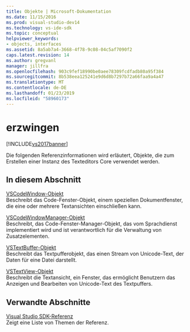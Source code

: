 ```yaml
---
title: Objekte | Microsoft-Dokumentation
ms.date: 11/15/2016
ms.prod: visual-studio-dev14
ms.technology: vs-ide-sdk
ms.topic: conceptual
helpviewer_keywords:
- objects, interfaces
ms.assetid: 8a5ab7a4-3668-4f78-9c08-04c5af7090f2
caps.latest.revision: 14
ms.author: gregvanl
manager: jillfra
ms.openlocfilehash: 903c9fef18990be0aee78309fcdfadb80a95f384
ms.sourcegitcommit: 8b538eea125241e9d6d8b7297b72a66faa9a4a47
ms.translationtype: MT
ms.contentlocale: de-DE
ms.lasthandoff: 01/23/2019
ms.locfileid: "58960173"
---
```

# <a name="objects"></a>erzwingen
[!INCLUDE[vs2017banner](../includes/vs2017banner.md)]

Die folgenden Referenzinformationen wird erläutert, Objekte, die zum Erstellen einer Instanz des Texteditors Core verwendet werden.  
  
## <a name="in-this-section"></a>In diesem Abschnitt  
 [VSCodeWindow-Objekt](../extensibility/vscodewindow-object.md)  
 Beschreibt das Code-Fenster-Objekt, einem speziellen Dokumentfenster, die eine oder mehrere Textansichten einschließen kann.  
  
 [VSCodeWindowManager-Objekt](../extensibility/vscodewindowmanager-object.md)  
 Beschreibt, das Code-Fenster-Manager-Objekt, das vom Sprachdienst implementiert wird und ist verantwortlich für die Verwaltung von Zusatzelementen.  
  
 [VSTextBuffer-Objekt](../extensibility/vstextbuffer-object.md)  
 Beschreibt das Textpufferobjekt, das einen Stream von Unicode-Text, der Daten für eine Datei darstellt.  
  
 [VSTextView-Objekt](../extensibility/vstextview-object.md)  
 Beschreibt die Textansicht, ein Fenster, das ermöglicht Benutzern das Anzeigen und Bearbeiten von Unicode-Text des Textpuffers.  
  
## <a name="related-sections"></a>Verwandte Abschnitte  
 [Visual Studio SDK-Referenz](../extensibility/visual-studio-sdk-reference.md)  
 Zeigt eine Liste von Themen der Referenz.
